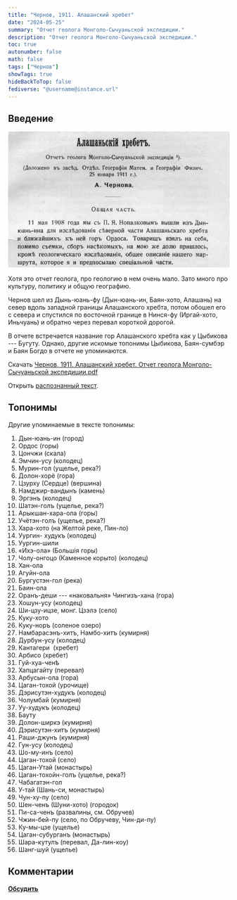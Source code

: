 ```yaml
---
title: "Чернов, 1911. Алашанский хребет"
date: "2024-05-25"
summary: "Отчет геолога Монголо-Сычуаньской экспедиции."
description: "Отчет геолога Монголо-Сычуаньской экспедиции."
toc: true
autonumber: false
math: false
tags: ["Чернов"]
showTags: true
hideBackToTop: false
fediverse: "@username@instance.url"
---
```


## Введение

![chernov-cover.png](chernov-cover.png)

Хотя это отчет геолога, про геологию в нем очень мало. Зато много про культуру, политику и общую географию.

Чернов шел из Дынь-юань-фу (Дын-юань-ин, Баян-хото, Алашань) на север вдоль западной границы Алашанского хребта, потом обошел его с севера и спустился по восточной границе в Нинся-фу (Иргай-хото, Иньчуань) и обратно через перевал короткой дорогой.

В отчете встречается название гор Алашанского хребта как у Цыбикова --- Бугуту. Однако, другие искомые топонимы Цыбикова, Баян-сумбэр и Баян Богдо в отчете не упоминаются.

Скачать [Чернов, 1911. Алашанский хребет. Отчет геолога Монголо-Сычуаньской экспедиции.pdf](https://drive.google.com/file/d/1J5_VdLvOuSAfqt4O6sM5ieBRwlMvO2cn/view?usp=drive_link)

Открыть [распознанный текст](https://docs.google.com/document/d/14P_ADVpBTBiMDql9a-P56bI4Z7u3Fu2s/edit?usp=drive_link&ouid=112245657670169384946&rtpof=true&sd=true).

## Топонимы

Другие упоминаемые в тексте топонимы:

1. Дын-юань-ин (город)
2. Ордос (горы)
3. Цончжи (скала)
4. Эмчин-усу (колодец)
5. Мурин-гол (ущелье, река?)
6. Долон-хорё (гора)
7. Цзурху (Сердце) (вершина)
8. Намджир-вандынъ (камень)
9. Эргэнъ (колодец)
10. Шатэн-голъ (ущелье, река?)
11. Арыкшан-хара-ола (горы)
12. Учётэн-голъ (ущелье, река?)
13. Хара-хото (на Желтой реке, Пин-ло)
14. Уургин- худукъ (колодец)
15. Уургин-шили
16. «Ихэ-ола» (Большія горы)
17. Чолу-онгоцо (Каменное корыто) (колодец)
18. Хан-ола
19. Агуйн-ола
20. Бургустэн-гол (река)
21. Баин-ола
22. Оранъ-деши --- «наковальня» Чингизъ-хана (гора)
23. Хошун-усу (колодец)
24. Ши-цзу-ицзе, монг. Цзэлэ (село)
25. Куку-хото
26. Куку-норъ (соленое озеро)
27. Намбарасэнъ-хитъ, Намбо-хитъ (кумирня)
28. Дурбун-усу (колодец)
29. Кантагери  (хребет)
30. Арбисо (хребет)
31. Гуй-хуа-ченѣ
32. Хапцагайту (перевал)
33. Арбусын-ола (гора)
34. Цаган-тохой (урочище)
35. Дэрисутэн-худукъ (колодец)
36. Чолумбай (кумирня)
37. Уу-худукъ (колодец)
38. Бауту
39. Долон-ширкэ (кумирня)
40. Дэрисутэн-хитъ (кумирня)
41. Раши-джунъ (кумирня)
42. Гун-усу (колодец)
43. Шо-му-инъ (село)
44. Цаган-тохой (село)
45. Цаган-Утай (монастырь)
46. Цаган-тохойн-голъ (ущелье, река?)
47. Чабагатэн-гол
48. У-тай (Шань-си, монастырь)
49. Чун-ху-пу (село)
50. Шен-ченъ (Шуни-хото) (городок)
51. Пи-са-ченъ (развалины, см. Обручев)
52. Чжин-бей-пу (село, по Обручеву, Чин-ди-пу)
53. Ку-мы-цзе (ущелье)
54. Цаган-субурганъ (монастырь)
55. Шара-кутулъ (перевал, Да-лин-коу)
56. Шанг-шуй (ущелье)

## Комментарии

[**Обсудить**](https://t.me/answer42geo/11)
